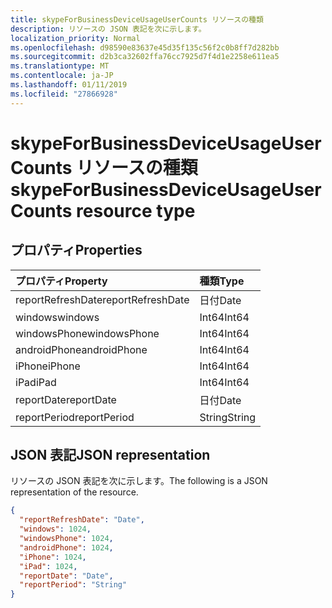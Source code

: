 ```yaml
---
title: skypeForBusinessDeviceUsageUserCounts リソースの種類
description: リソースの JSON 表記を次に示します。
localization_priority: Normal
ms.openlocfilehash: d98590e83637e45d35f135c56f2c0b8ff7d282bb
ms.sourcegitcommit: d2b3ca32602ffa76cc7925d7f4d1e2258e611ea5
ms.translationtype: MT
ms.contentlocale: ja-JP
ms.lasthandoff: 01/11/2019
ms.locfileid: "27866928"
---
```

# <a name="skypeforbusinessdeviceusageusercounts-resource-type"></a><span data-ttu-id="f93a9-103">skypeForBusinessDeviceUsageUserCounts リソースの種類</span><span class="sxs-lookup"><span data-stu-id="f93a9-103">skypeForBusinessDeviceUsageUserCounts resource type</span></span>

## <a name="properties"></a><span data-ttu-id="f93a9-104">プロパティ</span><span class="sxs-lookup"><span data-stu-id="f93a9-104">Properties</span></span>

| <span data-ttu-id="f93a9-105">プロパティ</span><span class="sxs-lookup"><span data-stu-id="f93a9-105">Property</span></span>          | <span data-ttu-id="f93a9-106">種類</span><span class="sxs-lookup"><span data-stu-id="f93a9-106">Type</span></span>   |
| :---------------- | :----- |
| <span data-ttu-id="f93a9-107">reportRefreshDate</span><span class="sxs-lookup"><span data-stu-id="f93a9-107">reportRefreshDate</span></span> | <span data-ttu-id="f93a9-108">日付</span><span class="sxs-lookup"><span data-stu-id="f93a9-108">Date</span></span>   |
| <span data-ttu-id="f93a9-109">windows</span><span class="sxs-lookup"><span data-stu-id="f93a9-109">windows</span></span>           | <span data-ttu-id="f93a9-110">Int64</span><span class="sxs-lookup"><span data-stu-id="f93a9-110">Int64</span></span>  |
| <span data-ttu-id="f93a9-111">windowsPhone</span><span class="sxs-lookup"><span data-stu-id="f93a9-111">windowsPhone</span></span>      | <span data-ttu-id="f93a9-112">Int64</span><span class="sxs-lookup"><span data-stu-id="f93a9-112">Int64</span></span>  |
| <span data-ttu-id="f93a9-113">androidPhone</span><span class="sxs-lookup"><span data-stu-id="f93a9-113">androidPhone</span></span>      | <span data-ttu-id="f93a9-114">Int64</span><span class="sxs-lookup"><span data-stu-id="f93a9-114">Int64</span></span>  |
| <span data-ttu-id="f93a9-115">iPhone</span><span class="sxs-lookup"><span data-stu-id="f93a9-115">iPhone</span></span>            | <span data-ttu-id="f93a9-116">Int64</span><span class="sxs-lookup"><span data-stu-id="f93a9-116">Int64</span></span>  |
| <span data-ttu-id="f93a9-117">iPad</span><span class="sxs-lookup"><span data-stu-id="f93a9-117">iPad</span></span>              | <span data-ttu-id="f93a9-118">Int64</span><span class="sxs-lookup"><span data-stu-id="f93a9-118">Int64</span></span>  |
| <span data-ttu-id="f93a9-119">reportDate</span><span class="sxs-lookup"><span data-stu-id="f93a9-119">reportDate</span></span>        | <span data-ttu-id="f93a9-120">日付</span><span class="sxs-lookup"><span data-stu-id="f93a9-120">Date</span></span>   |
| <span data-ttu-id="f93a9-121">reportPeriod</span><span class="sxs-lookup"><span data-stu-id="f93a9-121">reportPeriod</span></span>      | <span data-ttu-id="f93a9-122">String</span><span class="sxs-lookup"><span data-stu-id="f93a9-122">String</span></span> |

## <a name="json-representation"></a><span data-ttu-id="f93a9-123">JSON 表記</span><span class="sxs-lookup"><span data-stu-id="f93a9-123">JSON representation</span></span>

<span data-ttu-id="f93a9-124">リソースの JSON 表記を次に示します。</span><span class="sxs-lookup"><span data-stu-id="f93a9-124">The following is a JSON representation of the resource.</span></span>

<!-- {
  "blockType": "resource",
  "@odata.type": "microsoft.graph.skypeForBusinessDeviceUsageUserCounts"
} -->

```json
{
  "reportRefreshDate": "Date", 
  "windows": 1024, 
  "windowsPhone": 1024, 
  "androidPhone": 1024, 
  "iPhone": 1024, 
  "iPad": 1024, 
  "reportDate": "Date", 
  "reportPeriod": "String"
}
```
